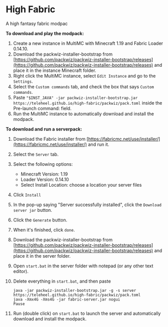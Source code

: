 # High Fabric

A high fantasy fabric modpac

**To download and play the modpack:**

1. Create a new instance in MultiMC with Minecraft 1.19 and Fabric Loader 0.14.10.
2. Download the packwiz-installer-bootstrap from [https://github.com/packwiz/packwiz-installer-bootstrap/releases](https://github.com/packwiz/packwiz-installer-bootstrap/releases) and place it in the instance Minecraft folder.
3. Right click the MultiMC instance, select `Edit Instance` and go to the `Settings`.
4. Select the `Custom commands` tab, and check the box that says `Custom commands`.
5. Paste `"$INST_JAVA" -jar packwiz-installer-bootstrap.jar https://teleheel.github.io/high-fabric/packwiz/pack.toml` inside the Pre-launch command: field.
6. Run the MultiMC instance to automatically download and install the modpack.

**To download and run a serverpack:**

1. Download the Fabric installer from [https://fabricmc.net/use/installer/](https://fabricmc.net/use/installer/) and run it.
2. Select the `Server` tab.
3. Select the following options:
    - Minecraft Version: 1.19
    - Loader Version: 0.14.10
    - Select Install Location: choose a location your server files

4. Click `Install`
5. In the pop-up saying "Server successfully installed", click the `Download server jar` button.
6. Click the `Generate` button.
7. When it's finished, click `done`.
8. Download the packwiz-installer-bootstrap from [https://github.com/packwiz/packwiz-installer-bootstrap/releases](https://github.com/packwiz/packwiz-installer-bootstrap/releases) and place it in the server folder.
9. Open `start.bat` in the server folder with notepad (or any other text editor).
10. Delete everything in `start.bat`, and then paste

        java -jar packwiz-installer-bootstrap.jar -g -s server https://teleheel.github.io/high-fabric/packwiz/pack.toml
        java -Xmx4G -Xms4G -jar fabric-server.jar nogui
        Pause

11. Run (double click) on `start.bat` to launch the server and automatically download and install the modpack.
